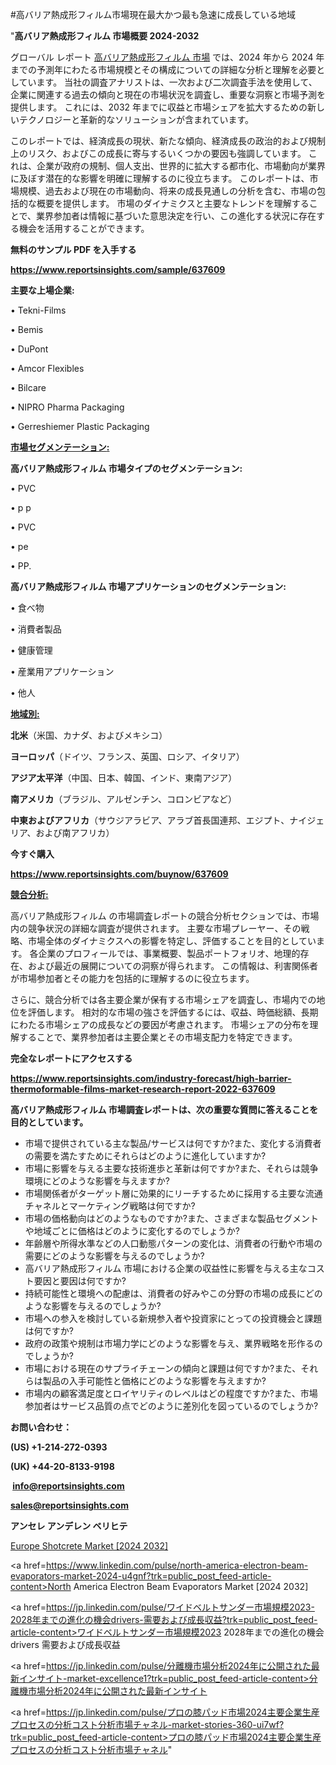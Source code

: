 #高バリア熱成形フィルム市場現在最大かつ最も急速に成長している地域

"<strong>高バリア熱成形フィルム 市場概要 2024-2032</strong>

グローバル レポート <a href=https://www.reportsinsights.com/sample/637609>高バリア熱成形フィルム 市場</a> では、2024 年から 2024 年までの予測年にわたる市場規模とその構成についての詳細な分析と理解を必要としています。 当社の調査アナリストは、一次および二次調査手法を使用して、企業に関連する過去の傾向と現在の市場状況を調査し、重要な洞察と市場予測を提供します。 これには、2032 年までに収益と市場シェアを拡大​​するための新しいテクノロジーと革新的なソリューションが含まれています。

このレポートでは、経済成長の現状、新たな傾向、経済成長の政治的および規制上のリスク、およびこの成長に寄与するいくつかの要因も強調しています。 これは、企業が政府の規制、個人支出、世界的に拡大する都市化、市場動向が業界に及ぼす潜在的な影響を明確に理解するのに役立ちます。 このレポートは、市場規模、過去および現在の市場動向、将来の成長見通しの分析を含む、市場の包括的な概要を提供します。 市場のダイナミクスと主要なトレンドを理解することで、業界参加者は情報に基づいた意思決定を行い、この進化する状況に存在する機会を活用することができます。

<strong><b>無料のサンプル PDF を入手する</b></strong>

<a href=https://www.reportsinsights.com/sample/637609><strong><u>https://www.reportsinsights.com/sample/637609</u></strong></a>

<strong>主要な上場企業:</strong>

• Tekni-Films

• Bemis

• DuPont

• Amcor Flexibles

• Bilcare

• NIPRO Pharma Packaging

• Gerreshiemer Plastic Packaging

<strong><u>市場セグメンテーション</u></strong><strong><u>:</u></strong>

<strong>高バリア熱成形フィルム 市場タイプのセグメンテーション:</strong>

• PVC

• p p

• PVC

• pe

• PP.

<strong>高バリア熱成形フィルム 市場アプリケーションのセグメンテーション:</strong>

• 食べ物

• 消費者製品

• 健康管理

• 産業用アプリケーション

• 他人

<strong><u>地域別</u></strong><strong><u>:</u></strong>

<strong>北米</strong>（米国、カナダ、およびメキシコ）

<strong>ヨーロッパ</strong>（ドイツ、フランス、英国、ロシア、イタリア）

<strong>アジア太平洋</strong>（中国、日本、韓国、インド、東南アジア）

<strong>南アメリカ</strong>（ブラジル、アルゼンチン、コロンビアなど）

<strong>中東およびアフリカ</strong>（サウジアラビア、アラブ首長国連邦、エジプト、ナイジェリア、および南アフリカ）

<strong>今すぐ購入</strong>

<a href=https://www.reportsinsights.com/buynow/637609><strong><u>https://www.reportsinsights.com/buynow/637609</u></strong></a>

<strong><u>競合分析:</u></strong>

高バリア熱成形フィルム の市場調査レポートの競合分析セクションでは、市場内の競争状況の詳細な調査が提供されます。 主要な市場プレーヤー、その戦略、市場全体のダイナミクスへの影響を特定し、評価することを目的としています。 各企業のプロフィールでは、事業概要、製品ポートフォリオ、地理的存在、および最近の展開についての洞察が得られます。 この情報は、利害関係者が市場参加者とその能力を包括的に理解するのに役立ちます。

さらに、競合分析では各主要企業が保有する市場シェアを調査し、市場内での地位を評価します。 相対的な市場の強さを評価するには、収益、時価総額、長期にわたる市場シェアの成長などの要因が考慮されます。 市場シェアの分布を理解することで、業界参加者は主要企業とその市場支配力を特定できます。

<strong>完全なレポートにアクセスする</strong>

<a href=https://www.reportsinsights.com/industry-forecast/high-barrier-thermoformable-films-market-research-report-2022-637609><strong><u><b>https://www.reportsinsights.com/industry-forecast/high-barrier-thermoformable-films-market-research-report-2022-637609</b></u></strong></a>

<strong><b>高バリア熱成形フィルム 市場調査レポートは、次の重要な質問に答えることを目的としています。</b></strong>
<ul>
  <li>市場で提供されている主な製品/サービスは何ですか?また、変化する消費者の需要を満たすためにそれらはどのように進化していますか?</li>
  <li>市場に影響を与える主要な技術進歩と革新は何ですか?また、それらは競争環境にどのような影響を与えますか?</li>
  <li>市場関係者がターゲット層に効果的にリーチするために採用する主要な流通チャネルとマーケティング戦略は何ですか?</li>
  <li>市場の価格動向はどのようなものですか?また、さまざまな製品セグメントや地域ごとに価格はどのように変化するのでしょうか?</li>
  <li>年齢層や所得水準などの人口動態パターンの変化は、消費者の行動や市場の需要にどのような影響を与えるのでしょうか?</li>
  <li>高バリア熱成形フィルム 市場における企業の収益性に影響を与える主なコスト要因と要因は何ですか?</li>
  <li>持続可能性と環境への配慮は、消費者の好みやこの分野の市場の成長にどのような影響を与えるのでしょうか?</li>
  <li>市場への参入を検討している新規参入者や投資家にとっての投資機会と課題は何ですか?</li>
  <li>政府の政策や規制は市場力学にどのような影響を与え、業界戦略を形作るのでしょうか?</li>
  <li>市場における現在のサプライチェーンの傾向と課題は何ですか?また、それらは製品の入手可能性と価格にどのような影響を与えますか?</li>
  <li>市場内の顧客満足度とロイヤリティのレベルはどの程度ですか?また、市場参加者はサービス品質の点でどのように差別化を図っているのでしょうか?</li>
</ul>
<strong>お問い合わせ：</strong>

<strong>(US) +1-214-272-0393</strong>

<strong>(UK) +44-20-8133-9198</strong>

<strong> </strong><a href=info@reportsinsights.com><strong><u>info@reportsinsights.com</u></strong></a>

<a href=sales@reportsinsights.com><strong><u>sales@reportsinsights.com</u></strong></a>

<strong>アンセレ アンデレン ベリヒテ</strong>

<a href=https://www.linkedin.com/pulse/europe-shotcrete-markets-analysis-decision-makers-1oxtc/>Europe Shotcrete Market [2024 2032]</a>

<a href=https://www.linkedin.com/pulse/north-america-electron-beam-evaporators-market-2024-u4gnf?trk=public_post_feed-article-content>North America Electron Beam Evaporators Market [2024 2032]</a>

<a href=https://jp.linkedin.com/pulse/ワイドベルトサンダー市場規模2023-2028年までの進化の機会drivers-需要および成長収益?trk=public_post_feed-article-content>ワイドベルトサンダー市場規模2023 2028年までの進化の機会drivers 需要および成長収益</a>

<a href=https://jp.linkedin.com/pulse/分離機市場分析2024年に公開された最新インサイト-market-excellence1?trk=public_post_feed-article-content>分離機市場分析2024年に公開された最新インサイト</a>

<a href=https://jp.linkedin.com/pulse/プロの膝パッド市場2024主要企業生産プロセスの分析コスト分析市場チャネル-market-stories-360-ui7wf?trk=public_post_feed-article-content>プロの膝パッド市場2024主要企業生産プロセスの分析コスト分析市場チャネル</a>"
